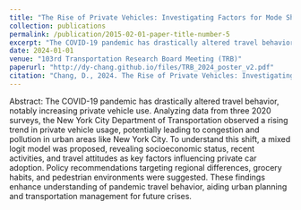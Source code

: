 ```yaml
---
title: "The Rise of Private Vehicles: Investigating Factors for Mode Shift After COVID-19"
collection: publications
permalink: /publication/2015-02-01-paper-title-number-5
excerpt: "The COVID-19 pandemic has drastically altered travel behavior, notably increasing private vehicle use. Analyzing data from three 2020 surveys, the New York City Department of Transportation observed a rising trend in private vehicle usage, potentially leading to congestion and pollution in urban areas like New York City. To understand this shift, a mixed logit model was proposed, revealing socioeconomic status, recent activities, and travel attitudes as key factors influencing private car adoption. Policy recommendations targeting regional differences, grocery habits, and pedestrian environments were suggested. These findings enhance understanding of pandemic travel behavior, aiding urban planning and transportation management for future crises."
date: 2024-01-01
venue: "103rd Transportation Research Board Meeting (TRB)"
paperurl: "http://dy-chang.github.io/files/TRB_2024_poster_v2.pdf"
citation: "Chang, D., 2024. The Rise of Private Vehicles: Investigating Factors for Mode Shift After COVID-19. In: Transportation Research Board 103rd Annual Meeting, Washington DC, 2024."
---
```



Abstract: The COVID-19 pandemic has drastically altered travel behavior, notably increasing private vehicle use. Analyzing data from three 2020 surveys, the New York City Department of Transportation observed a rising trend in private vehicle usage, potentially leading to congestion and pollution in urban areas like New York City. To understand this shift, a mixed logit model was proposed, revealing socioeconomic status, recent activities, and travel attitudes as key factors influencing private car adoption. Policy recommendations targeting regional differences, grocery habits, and pedestrian environments were suggested.
These findings enhance understanding of pandemic travel behavior, aiding urban planning and transportation management for future crises.
